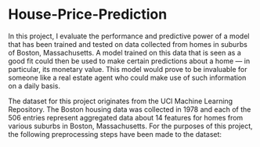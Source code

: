 # House-Price-Prediction

In this project, I evaluate the performance and predictive power of a model that has been trained and tested on data collected from homes
in suburbs of Boston, Massachusetts. A model trained on this data that is seen as a good fit could then be used to make certain 
predictions about a home — in particular, its monetary value. This model would prove to be invaluable for someone like a real estate agent
who could make use of such information on a daily basis.

The dataset for this project originates from the UCI Machine Learning Repository. The Boston housing data was collected in 1978 and each 
of the 506 entries represent aggregated data about 14 features for homes from various suburbs in Boston, Massachusetts. For the purposes 
of this project, the following preprocessing steps have been made to the dataset:
